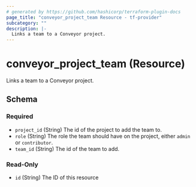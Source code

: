 ```yaml
---
# generated by https://github.com/hashicorp/terraform-plugin-docs
page_title: "conveyor_project_team Resource - tf-provider"
subcategory: ""
description: |-
  Links a team to a Conveyor project.
---
```


# conveyor_project_team (Resource)

Links a team to a Conveyor project.



<!-- schema generated by tfplugindocs -->
## Schema

### Required

- `project_id` (String) The id of the project to add the team to.
- `role` (String) The role the team should have on the project, either `admin` or `contributor`.
- `team_id` (String) The id of the team to add.

### Read-Only

- `id` (String) The ID of this resource


